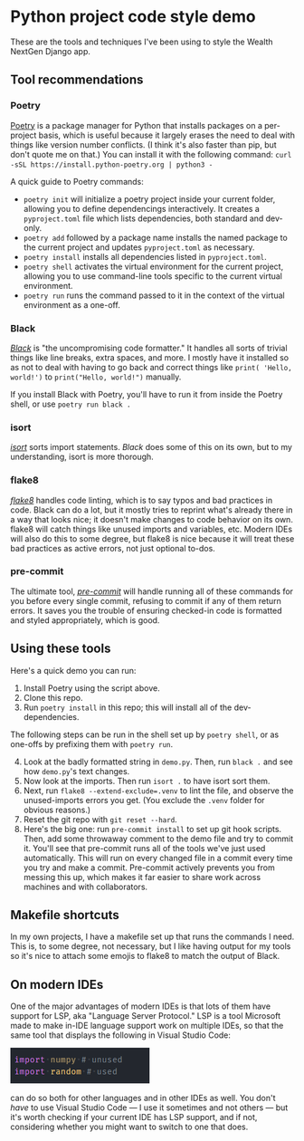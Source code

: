 # Python project code style demo

These are the tools and techniques I've been using to style the Wealth NextGen Django app.

## Tool recommendations

### Poetry

[Poetry](https://python-poetry.org/) is a package manager for Python that installs packages on a per-project basis, which is useful because it largely erases the need to deal with things like version number conflicts. (I think it's also faster than pip, but don't quote me on that.) You can install it with the following command:
`curl -sSL https://install.python-poetry.org | python3 -`

A quick guide to Poetry commands:

- `poetry init` will initialize a poetry project inside your current folder, allowing you to define dependencings interactively. It creates a `pyproject.toml` file which lists dependencies, both standard and dev-only.
- `poetry add` followed by a package name installs the named package to the current project and updates `pyproject.toml` as necessary.
- `poetry install` installs all dependencies listed in `pyproject.toml`.
- `poetry shell` activates the virtual environment for the current project, allowing you to use command-line tools specific to the current virtual environment.
- `poetry run` runs the command passed to it in the context of the virtual environment as a one-off.

### Black

[_Black_](https://black.readthedocs.io/en/stable/) is "the uncompromising code formatter." It handles all sorts of trivial things like line breaks, extra spaces, and more. I mostly have it installed so as not to deal with having to go back and correct things like `print( 'Hello, world!')` to `print("Hello, world!")` manually.

If you install Black with Poetry, you'll have to run it from inside the Poetry shell, or use `poetry run black .`

### isort

[_isort_](https://pycqa.github.io/isort/) sorts import statements. _Black_ does some of this on its own, but to my understanding, isort is more thorough.

### flake8

[_flake8_](https://flake8.pycqa.org/en/latest/) handles code linting, which is to say typos and bad practices in code. Black can do a lot, but it mostly tries to reprint what's already there in a way that looks nice; it doesn't make changes to code behavior on its own. flake8 will catch things like unused imports and variables, etc. Modern IDEs will also do this to some degree, but flake8 is nice because it will treat these bad practices as active errors, not just optional to-dos.

### pre-commit

The ultimate tool, [_pre-commit_](https://pre-commit.com/) will handle running all of these commands for you before every single commit, refusing to commit if any of them return errors. It saves you the trouble of ensuring checked-in code is formatted and styled appropriately, which is good.

## Using these tools

Here's a quick demo you can run:

1. Install Poetry using the script above.
2. Clone this repo.
3. Run `poetry install` in this repo; this will install all of the dev-dependencies.

The following steps can be run in the shell set up by `poetry shell`, or as one-offs by prefixing them with `poetry run`.

4. Look at the badly formatted string in `demo.py`. Then, run `black .` and see how `demo.py`'s text changes.
5. Now look at the imports. Then run `isort .` to have isort sort them.
6. Next, run `flake8 --extend-exclude=.venv` to lint the file, and observe the unused-imports errors you get. (You exclude the `.venv` folder for obvious reasons.)
7. Reset the git repo with `git reset --hard`.
8. Here's the big one: run `pre-commit install` to set up git hook scripts. Then, add some throwaway comment to the demo file and try to commit it. You'll see that pre-commit runs all of the tools we've just used automatically. This will run on every changed file in a commit every time you try and make a commit. Pre-commit actively prevents you from messing this up, which makes it far easier to share work across machines and with collaborators.

## Makefile shortcuts

In my own projects, I have a makefile set up that runs the commands I need. This is, to some degree, not necessary, but I like having output for my tools so it's nice to attach some emojis to flake8 to match the output of Black.

## On modern IDEs

One of the major advantages of modern IDEs is that lots of them have support for LSP, aka "Language Server Protocol." LSP is a tool Microsoft made to make in-IDE language support work on multiple IDEs, so that the same tool that displays the following in Visual Studio Code:

![Visual Studio Code showing a faded-out import name to indicate the imported package isn't used.](screenshot.png)

can do so both for other languages and in other IDEs as well. You don't _have_ to use Visual Studio Code — I use it sometimes and not others — but it's worth checking if your current IDE has LSP support, and if not, considering whether you might want to switch to one that does.
